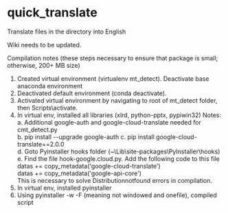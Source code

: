 # quick_translate
Translate files in the directory into English

Wiki needs to be updated.

Compilation notes (these steps necessary to ensure that package is small; otherwise, 200+ MB size)
1. Created virtual environment (virtualenv mt_detect). Deactivate base anaconda environment
2. Deactivated default environment (conda deactivate). 
3. Activated virtual environment by navigating to root of mt_detect folder, then Scripts\activate.
4. In virtual env, installed all libraries (xlrd, python-pptx, pypiwin32)
    Notes:  
    a. Additional google-auth and google-cloud-translate needed for cmt_detect.py  
    b. pip install --upgrade google-auth
    c. pip install google-cloud-translate==2.0.0  
    d. Goto Pyinstaller hooks folder (~\Lib\site-packages\PyInstaller\hooks)  
    e. Find the file hook-google.cloud.py. Add the following code to this file  
            datas += copy_metadata('google-cloud-translate')  
            datas += copy_metadata('google-api-core')  
        This is necessary to solve Distributionnotfound errors in compilation.
5. In virtual env, installed pyinstaller
6. Using pyinstaller -w -F (meaning not windowed and onefile), compiled script